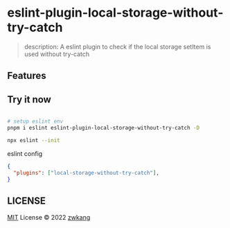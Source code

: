 # eslint-plugin-local-storage-without-try-catch

> description: A eslint plugin to check if the local storage setItem is used without try-catch

## Features

## Try it now

```bash

# setup eslint env
pnpm i eslint eslint-plugin-local-storage-without-try-catch -D

npx eslint --init
```

eslint config
```json
{
  "plugins": ["local-storage-without-try-catch"],
}
```


## LICENSE

[MIT](./LICENSE) License © 2022 [zwkang](https://github.com/zwkang)
